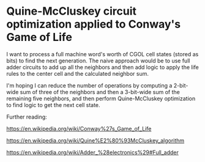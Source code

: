 Quine-McCluskey circuit optimization applied to Conway's Game of Life
========================

I want to process a full machine word's worth of CGOL cell states (stored as
bits) to find the next generation. The naive approach would be to use full adder
circuits to add up all the neighbors and then add logic to apply the life rules
to the center cell and the calculated neighbor sum.

I'm hoping I can reduce the number of operations by computing a 2-bit-wide sum
of three of the neighbors and then a 3-bit-wide sum of the remaining five
neighbors, and then perform Quine-McCluskey optimization to find logic to get
the next cell state.

Further reading:

https://en.wikipedia.org/wiki/Conway%27s_Game_of_Life

https://en.wikipedia.org/wiki/Quine%E2%80%93McCluskey_algorithm

https://en.wikipedia.org/wiki/Adder_%28electronics%29#Full_adder
